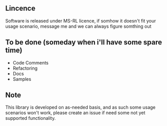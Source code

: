 ## Lincence
Software is released under MS-RL licence, if somhow it doesn't fit your usage scenario, message me and we can always figure somthing out

## To be done (someday when i'll have some spare time)
- Code Comments
- Refactoring
- Docs
- Samples
 
## Note
This library is developed on as-needed basis, and as such some usage scenarios won't work, please create an issue if need some not yet supported functionality.



